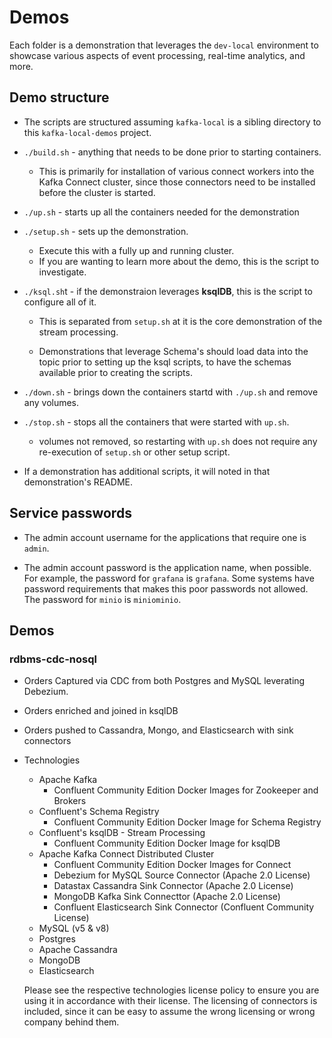# Demos

Each folder is a demonstration that leverages the `dev-local` environment to showcase various aspects of event processing, real-time analytics, and more.

## Demo structure

* The scripts are structured assuming `kafka-local` is a sibling directory to this `kafka-local-demos` project.

* `./build.sh` - anything that needs to be done prior to starting containers.

  * This is primarily for installation of various connect workers into the Kafka Connect cluster, since
  those connectors need to be installed before the cluster is started.

* `./up.sh` - starts up all the containers needed for the demonstration

* `./setup.sh` - sets up the demonstration.

  * Execute this with a fully up and running cluster.
  * If you are wanting to learn more about the demo, this is the script to investigate.

* `./ksql.sh`t - if the demonstraion leverages __ksqlDB__, this is the script to configure all of it. 

  * This is separated from `setup.sh` at it is the core demonstration of the stream processing.

  * Demonstrations that leverage Schema's should load data into the topic prior to setting up the ksql scripts,
to have the schemas available prior to creating the scripts.
  
* `./down.sh` - brings down the containers startd with `./up.sh` and remove any volumes.

* `./stop.sh` - stops all the containers that were started with `up.sh`.

  * volumes not removed, so restarting with `up.sh` does not require any re-execution of `setup.sh` or other setup script.
* If a demonstration has additional scripts, it will noted in that demonstration's README.
## Service passwords

* The admin account username for the applications that require one is `admin`.

* The admin account password is the application name, when possible. For example, the password for `grafana` is `grafana`.
Some systems have password requirements that makes this poor passwords not allowed. The password for `minio` is `miniominio`.

## Demos

### rdbms-cdc-nosql

* Orders Captured via CDC from both Postgres and MySQL leverating Debezium.

* Orders enriched and joined in ksqlDB

* Orders pushed to Cassandra, Mongo, and Elasticsearch with sink connectors

* Technologies

  * Apache Kafka
    * Confluent Community Edition Docker Images for Zookeeper and Brokers
  * Confluent's Schema Registry
    * Confluent Community Edition Docker Image for Schema Registry
  * Confluent's ksqlDB - Stream Processing 
    * Confluent Community Edition Docker Image for ksqlDB
  * Apache Kafka Connect Distributed Cluster
    * Confluent Community Edition Docker Images for Connect
    * Debezium for MySQL Source Connector (Apache 2.0 License)
    * Datastax Cassandra Sink Connector (Apache 2.0 License)
    * MongoDB Kafka Sink Connecttor (Apache 2.0 License)
    * Confluent Elasticsearch Sink Connector (Confluent Community License)
  * MySQL (v5 & v8)
  * Postgres
  * Apache Cassandra
  * MongoDB
  * Elasticsearch

  Please see the respective technologies license policy to ensure you are using it in accordance with their license.
The licensing of connectors is included, since it can be easy to assume the wrong licensing or wrong company behind them.
